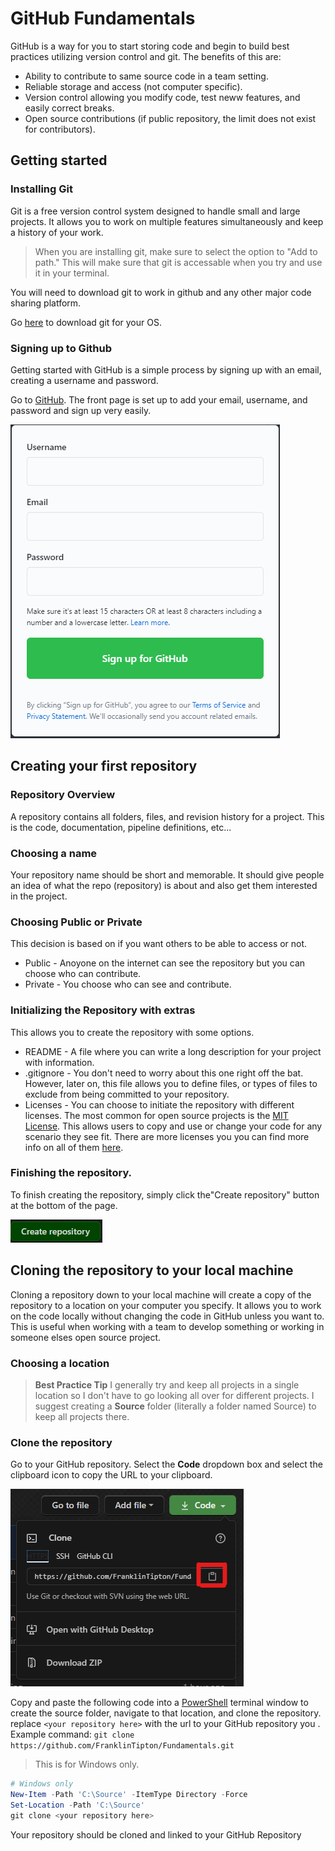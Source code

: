 # GitHub Fundamentals

GitHub is a way for you to start storing code and begin to build best practices utilizing version control and git. The benefits of this are:

  - Ability to contribute to same source code in a team setting.
  - Reliable storage and access (not computer specific).
  - Version control allowing you modify code, test neww features, and easily correct breaks.
  - Open source contributions (if public repository, the limit does not exist for contributors).

## Getting started

### Installing Git

Git is a free version control system designed to handle small and large projects. It allows you to work on multiple features simultaneously and keep a history of your work.

> When you are installing git, make sure to select the option to "Add to path." This will make sure that git is accessable when you try and use it in your terminal.

You will need to download git to work in github and any other major code sharing platform.

Go [here](https://git-scm.com/downloads) to download git for your OS.

### Signing up to Github

Getting started with GitHub is a simple process by signing up with an email, creating a username and password.

Go to [GitHub](https://github.com/). The front page is set up to add your email, username, and password and sign up very easily.

![GitHubSignUp](/Github/Images/GitHubSignup.png)

## Creating your first repository

### Repository Overview

A repository contains all folders, files, and revision history for a project. This is the code, documentation, pipeline definitions, etc...

### Choosing a name

Your repository name should be short and memorable. It should give people an idea of what the repo (repository) is about and also get them interested in the project.

### Choosing Public or Private

This decision is based on if you want others to be able to access or not.

  - Public - Anoyone on the internet can see the repository but you can choose who can contribute.
  - Private - You choose who can see and contribute.

### Initializing the Repository with extras

This allows you to create the repository with some options.

  - README - A file where you can write a long description for your project with information.
  - .gitignore - You don't need to worry about this one right off the bat. However, later on, this file allows you to define files, or types of files to exclude from being committed to your repository.
  - Licenses - You can choose to initiate the repository with different licenses. The most common for open source projects is the [MIT License](https://mit-license.org/). This allows users to copy and use or change your code for any scenario they see fit. There are more licenses you you can find more info on all of them [here](https://docs.github.com/en/free-pro-team@latest/github/creating-cloning-and-archiving-repositories/licensing-a-repository).

### Finishing the repository.

To finish creating the repository, simply click the"Create repository" button at the bottom of the page.

![Create Repository Button](/Github/Images/CreateRepositoryButton.png)

## Cloning the repository to your local machine

Cloning a repository down to your local machine will create a copy of the repository to a location on your computer you specify. It allows you to work on the code locally without changing the code in GitHub unless you want to. This is useful when working with a team to develop something or working in someone elses open source project.

### Choosing a location

> **Best Practice Tip**
> I generally try and keep all projects in a single location so I don't have to go looking all over for different projects. I suggest creating a **Source** folder (literally a folder named Source) to keep all projects there.

### Clone the repository

Go to your GitHub repository. Select the **Code** dropdown box and select the clipboard icon to copy the URL to your clipboard.

![GitHub Clone URL](/VSCode/Images/githubcloneurl.png)

Copy and paste the following code into a [PowerShell](/PowerShell/Overview.md) terminal window to create the source folder, navigate to that location, and clone the repository. replace `<your repository here>` with the url to your GitHub repository you . Example command: `git clone https://github.com/FranklinTipton/Fundamentals.git`

> This is for Windows only.

```powershell
# Windows only
New-Item -Path 'C:\Source' -ItemType Directory -Force
Set-Location -Path 'C:\Source'
git clone <your repository here>
```

Your repository should be cloned and linked to your GitHub Repository
